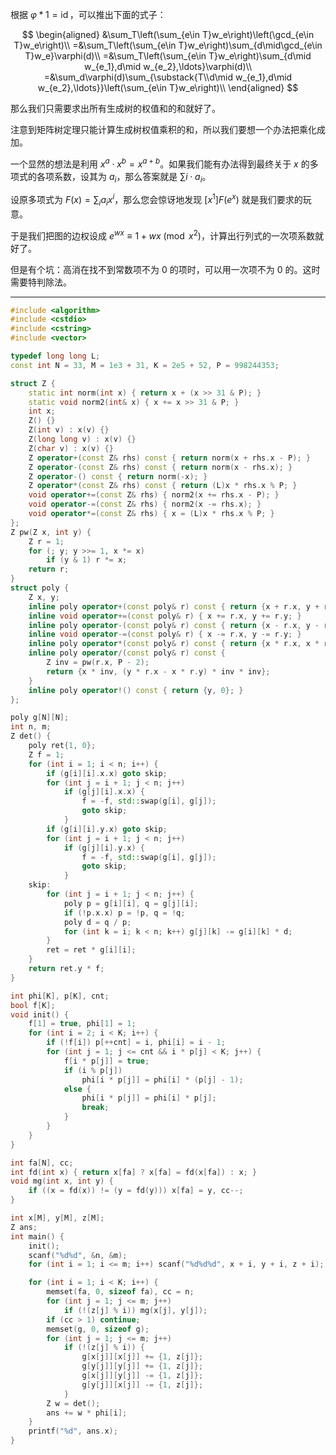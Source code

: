 根据 $\varphi*1=\operatorname{id}$，可以推出下面的式子：

$$
\begin{aligned}
&\sum_T\left(\sum_{e\in T}w_e\right)\left(\gcd_{e\in T}w_e\right)\\
=&\sum_T\left(\sum_{e\in T}w_e\right)\sum_{d\mid\gcd_{e\in T}w_e}\varphi(d)\\
=&\sum_T\left(\sum_{e\in T}w_e\right)\sum_{d\mid w_{e_1},d\mid w_{e_2},\ldots}\varphi(d)\\
=&\sum_d\varphi(d)\sum_{\substack{T\\d\mid w_{e_1},d\mid w_{e_2},\ldots}}\left(\sum_{e\in T}w_e\right)\\
\end{aligned}
$$

那么我们只需要求出所有生成树的权值和的和就好了。

注意到矩阵树定理只能计算生成树权值乘积的和，所以我们要想一个办法把乘化成加。

一个显然的想法是利用 $x^a\cdot x^b=x^{a+b}$。如果我们能有办法得到最终关于 $x$ 的多项式的各项系数，设其为 $a_i$，那么答案就是 $\sum i\cdot a_i$。

设原多项式为 $F(x)=\sum_ia_ix^i$，那么您会惊讶地发现 $[x^1]F(e^x)$ 就是我们要求的玩意。

于是我们把图的边权设成 $e^{wx}\equiv1+wx\pmod{x^2}$，计算出行列式的一次项系数就好了。

但是有个坑：高消在找不到常数项不为 $0$ 的项时，可以用一次项不为 $0$ 的。这时需要特判除法。

---

```cpp
#include <algorithm>
#include <cstdio>
#include <cstring>
#include <vector>

typedef long long L;
const int N = 33, M = 1e3 + 31, K = 2e5 + 52, P = 998244353;

struct Z {
	static int norm(int x) { return x + (x >> 31 & P); }
	static void norm2(int& x) { x += x >> 31 & P; }
	int x;
	Z() {}
	Z(int v) : x(v) {}
	Z(long long v) : x(v) {}
	Z(char v) : x(v) {}
	Z operator+(const Z& rhs) const { return norm(x + rhs.x - P); }
	Z operator-(const Z& rhs) const { return norm(x - rhs.x); }
	Z operator-() const { return norm(-x); }
	Z operator*(const Z& rhs) const { return (L)x * rhs.x % P; }
	void operator+=(const Z& rhs) { norm2(x += rhs.x - P); }
	void operator-=(const Z& rhs) { norm2(x -= rhs.x); }
	void operator*=(const Z& rhs) { x = (L)x * rhs.x % P; }
};
Z pw(Z x, int y) {
	Z r = 1;
	for (; y; y >>= 1, x *= x)
		if (y & 1) r *= x;
	return r;
}
struct poly {
	Z x, y;
	inline poly operator+(const poly& r) const { return {x + r.x, y + r.y}; }
	inline void operator+=(const poly& r) { x += r.x, y += r.y; }
	inline poly operator-(const poly& r) const { return {x - r.x, y - r.y}; }
	inline void operator-=(const poly& r) { x -= r.x, y -= r.y; }
	inline poly operator*(const poly& r) const { return {x * r.x, x * r.y + y * r.x}; }
	inline poly operator/(const poly& r) const {
		Z inv = pw(r.x, P - 2);
		return {x * inv, (y * r.x - x * r.y) * inv * inv};
	}
	inline poly operator!() const { return {y, 0}; }
};

poly g[N][N];
int n, m;
Z det() {
	poly ret{1, 0};
	Z f = 1;
	for (int i = 1; i < n; i++) {
		if (g[i][i].x.x) goto skip;
		for (int j = i + 1; j < n; j++)
			if (g[j][i].x.x) {
				f = -f, std::swap(g[i], g[j]);
				goto skip;
			}
		if (g[i][i].y.x) goto skip;
		for (int j = i + 1; j < n; j++)
			if (g[j][i].y.x) {
				f = -f, std::swap(g[i], g[j]);
				goto skip;
			}
	skip:
		for (int j = i + 1; j < n; j++) {
			poly p = g[i][i], q = g[j][i];
			if (!p.x.x) p = !p, q = !q;
			poly d = q / p;
			for (int k = i; k < n; k++) g[j][k] -= g[i][k] * d;
		}
		ret = ret * g[i][i];
	}
	return ret.y * f;
}

int phi[K], p[K], cnt;
bool f[K];
void init() {
	f[1] = true, phi[1] = 1;
	for (int i = 2; i < K; i++) {
		if (!f[i]) p[++cnt] = i, phi[i] = i - 1;
		for (int j = 1; j <= cnt && i * p[j] < K; j++) {
			f[i * p[j]] = true;
			if (i % p[j])
				phi[i * p[j]] = phi[i] * (p[j] - 1);
			else {
				phi[i * p[j]] = phi[i] * p[j];
				break;
			}
		}
	}
}

int fa[N], cc;
int fd(int x) { return x[fa] ? x[fa] = fd(x[fa]) : x; }
void mg(int x, int y) {
	if ((x = fd(x)) != (y = fd(y))) x[fa] = y, cc--;
}

int x[M], y[M], z[M];
Z ans;
int main() {
	init();
	scanf("%d%d", &n, &m);
	for (int i = 1; i <= m; i++) scanf("%d%d%d", x + i, y + i, z + i);

	for (int i = 1; i < K; i++) {
		memset(fa, 0, sizeof fa), cc = n;
		for (int j = 1; j <= m; j++)
			if (!(z[j] % i)) mg(x[j], y[j]);
		if (cc > 1) continue;
		memset(g, 0, sizeof g);
		for (int j = 1; j <= m; j++)
			if (!(z[j] % i)) {
				g[x[j]][x[j]] += {1, z[j]};
				g[y[j]][y[j]] += {1, z[j]};
				g[x[j]][y[j]] -= {1, z[j]};
				g[y[j]][x[j]] -= {1, z[j]};
			}
		Z w = det();
		ans += w * phi[i];
	}
	printf("%d", ans.x);
}
```